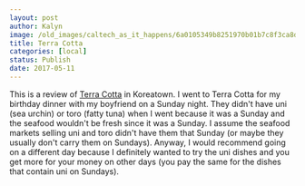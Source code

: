 ```yaml
---
layout: post
author: Kalyn
image: /old_images/caltech_as_it_happens/6a0105349b8251970b01b7c8f3ca8d970b.jpg
title: Terra Cotta
categories: [local]
status: Publish
date: 2017-05-11
---
```


This is a review of [Terra Cotta](https://www.yelp.com/biz/terra-cotta-los-angeles-3) in Koreatown. I went to Terra Cotta for my birthday dinner with my boyfriend on a Sunday night. They didn't have uni (sea urchin) or toro (fatty tuna) when I went because it was a Sunday and the seafood wouldn't be fresh since it was a Sunday. I assume the seafood markets selling uni and toro didn't have them that Sunday (or maybe they usually don't carry them on Sundays). Anyway, I would recommend going on a different day because I definitely wanted to try the uni dishes and you get more for your money on other days (you pay the same for the dishes that contain uni on Sundays).


